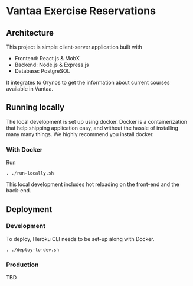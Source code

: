 # Vantaa Exercise Reservations

## Architecture

This project is simple client-server application built with

*   Frontend: React.js & MobX
*   Backend: Node.js & Express.js
*   Database: PostgreSQL

It integrates to Grynos to get the information about current courses available in Vantaa.

## Running locally

The local development is set up using docker. Docker is a containerization that help shipping application easy, and without the hassle of installing many many things. We highly recommend you install docker.

### With Docker

Run

```
. ./run-locally.sh
```

This local development includes hot reloading on the front-end and the back-end.

## Deployment

### Development

To deploy, Heroku CLI needs to be set-up along with Docker.

```
. ./deploy-to-dev.sh
```

### Production

TBD
